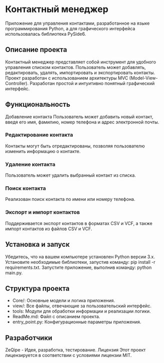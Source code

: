 # Контактный менеджер
Приложение для управления контактами, разработанное на языке программирования Python, а для графического интерфейса использовалась библиотека PySide6.

## Описание проекта
Контактный менеджер представляет собой инструмент для удобного управления списком контактов. Пользователь может добавлять, редактировать, удалять, импортировать и экспортировать контакты. Проект разработан с использованием архитектуры MVC (Model-View-Controller). Разработан простой и интуитивно понятный графический интерфейс. 

## Функциональность
Добавление контакта
Пользователь может добавить новый контакт, введя его имя, фамилию, номер телефона и адрес электронной почты.


### Редактирование контакта
Контакты могут быть отредактированы, позволяя пользователю изменить информацию о контакте.

### Удаление контакта
Пользователь может удалить выбранный контакт из списка.

### Поиск контакта
Реализован поиск контакта по имени или номеру телефона.

### Экспорт и импорт контактов
Поддерживается экспорт контактов в форматах CSV и VCF, а также импорт контактов из файлов CSV и VCF.

## Установка и запуск
Убедитесь, что на вашем компьютере установлен Python версии 3.x.
Установите необходимые библиотеки, запустив команду: pip install -r requirements.txt.
Запустите приложение, выполнив команду: python main.py.

## Структура проекта
- Core/: Основные модели и логика приложения.
- view/: Все файлы, отвечающие за пользовательский интерфейс.
- tools: Модули для обработки информации и реализации логики.
- ReadMe.md: Файл с описанием проекта.
- entry_point.py: Конфигурационные параметры приложения.

## Разработчики
ZeQipe - Идея, разработка, тестирование.
Лицензия
Этот проект лицензируется в соответствии с условиями лицензии MIT.
